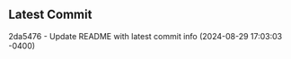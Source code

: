 
## Latest Commit
2da5476 - Update README with latest commit info (2024-08-29 17:03:03 -0400) <Yunxi-Zhou>
